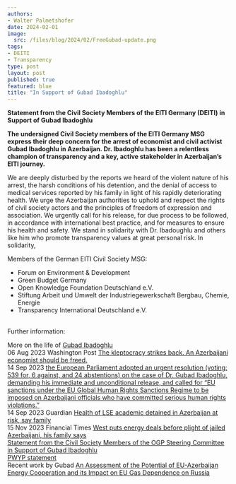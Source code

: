 ```yaml
---
authors:
- Walter Palmetshofer
date: 2024-02-01
image: 
  src: /files/blog/2024/02/FreeGubad-update.png
tags:
- DEITI
- Transparency 
type: post
layout: post
published: true
featured: blue
title: "In Support of Gubad Ibadoghlu"
---
```


**Statement from the Civil Society Members of the EITI Germany (DEITI) in Support of Gubad Ibadoghlu**

**The undersigned Civil Society members of the EITI Germany MSG express their deep concern for the arrest of economist and civil activist Gubad Ibadoghlu in Azerbaijan. Dr. Ibadoghlu has been a relentless champion of transparency and a key, active stakeholder in Azerbaijan’s EITI  journey.**

We are deeply disturbed by the reports we heard of the violent nature of his arrest, the harsh conditions of his detention, and the denial of access to medical services reported by his family in light of his rapidly deteriorating health. We urge the Azerbaijan authorities to uphold and respect the rights of civil society actors and the principles of freedom of expression and association.
We urgently call for his release, for due process to be followed, in accordance with international best practice, and for measures to ensure his health and safety.
We stand in solidarity with Dr. Ibadoughlu and others like him who promote transparency values at great personal risk.
In solidarity,

Members of the German EITI Civil Society MSG:<ul>
<li>Forum on Environment & Development </li>
<li>Green Budget Germany</li>
<li>Open Knowledge Foundation Deutschland e.V.</li>
<li>Stiftung Arbeit und Umwelt der Industriegewerkschaft Bergbau, Chemie, Energie</li>
<li>Transparency International Deutschland e.V.</li>
</ul>

<br>
Further information:

More on the life of [Gubad Ibadoghlu](https://en.wikipedia.org/wiki/Gubad_Ibadoghlu)<br>
06 Aug 2023 Washington Post [The kleptocracy strikes back. An Azerbaijani economist should be freed.](https://archive.is/YT6AZ)<br>
14 Sep 2023 [the European Parliament adopted an urgent resolution (voting: 539 for, 6 against, and 24 abstentions) on the case of Dr. Gubad Ibadoghlu, demanding his immediate and unconditional release, and called for “EU sanctions under the EU Global Human Rights Sanctions Regime to be imposed on Azerbaijani officials who have committed serious human rights violations.”](https://www.europarl.europa.eu/doceo/document/TA-9-2023-0323_EN.html)<br>
14 Sep 2023  Guardian [Health of LSE academic detained in Azerbaijan at risk, say family](https://www.theguardian.com/world/2023/sep/14/health-of-lse-academic-detained-in-azerbaijan-at-risk-say-family)<br>
15 Nov 2023 Financial Times [West puts energy deals before plight of jailed Azerbaijani, his family says](https://archive.is/62rUv)<br>
[Statement from the Civil Society Members of the OGP Steering Committee in Support of Gubad Ibadoghlu](https://www.opengovpartnership.org/news/statement-from-the-civil-society-members-of-the-ogp-steering-committee-in-support-of-gubad-ibadoghlu/)<br>
[PWYP statement](https://pwyp.org/sign-the-statement-for-the-release-of-gubad-ibadoghlu/)<br>
Recent work by Gubad [An Assessment of the Potential of EU-Azerbaijan Energy Cooperation and its Impact on EU Gas Dependence on Russia
](https://kki.hu/wp-content/uploads/2023/07/mki_FPR_beliv_online_91-108_ibadhoglu-bayramov.pdf)<br>
